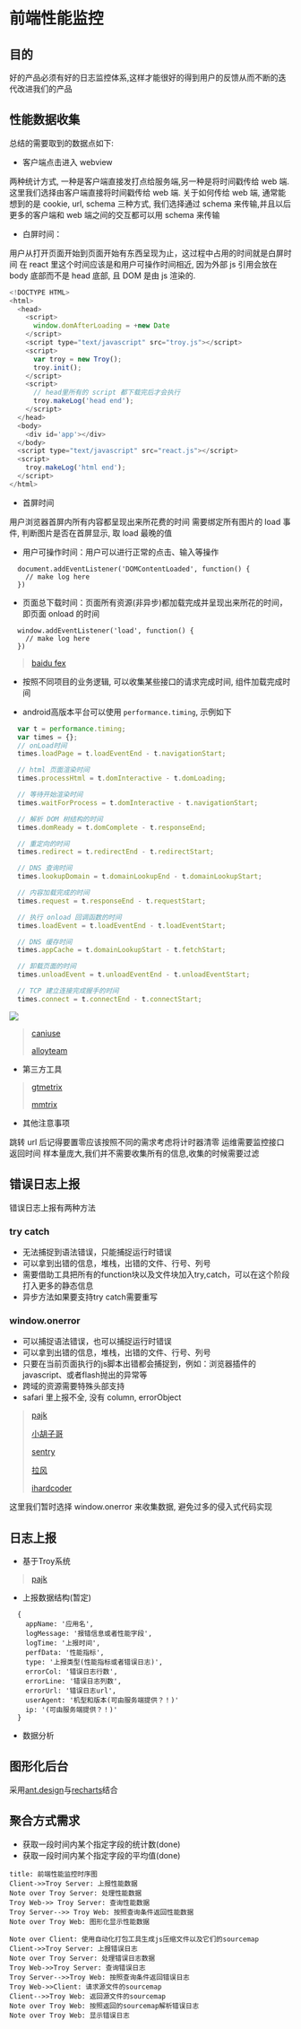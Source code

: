 # 前端性能监控

## 目的

好的产品必须有好的日志监控体系,这样才能很好的得到用户的反馈从而不断的迭代改进我们的产品

## 性能数据收集

总结的需要取到的数据点如下:

* 客户端点击进入 webview

两种统计方式, 一种是客户端直接发打点给服务端,另一种是将时间戳传给 web 端. 这里我们选择由客户端直接将时间戳传给 web 端. 关于如何传给 web 端, 通常能想到的是 cookie, url, schema 三种方式, 我们选择通过 schema 来传输,并且以后更多的客户端和 web 端之间的交互都可以用 schema 来传输

* 白屏时间：

用户从打开页面开始到页面开始有东西呈现为止，这过程中占用的时间就是白屏时间
在 react 里这个时间应该是和用户可操作时间相近, 因为外部 js 引用会放在 body 底部而不是 head 底部, 且 DOM 是由 js 渲染的.

```javascript
<!DOCTYPE HTML>
<html>
  <head>
    <script>
      window.domAfterLoading = +new Date
    </script>
    <script type="text/javascript" src="troy.js"></script>
    <script>
      var troy = new Troy();
      troy.init();
    </script>
    <script>
      // head里所有的 script 都下载完后才会执行
      troy.makeLog('head end');
    </script>
  </head>
  <body>
    <div id='app'></div>
  </body>
  <script type="text/javascript" src="react.js"></script>
  <script>
    troy.makeLog('html end');
  </script>
</html>
```

* 首屏时间

用户浏览器首屏内所有内容都呈现出来所花费的时间
需要绑定所有图片的 load 事件, 判断图片是否在首屏显示, 取 load 最晚的值

* 用户可操作时间：用户可以进行正常的点击、输入等操作

```
  document.addEventListener('DOMContentLoaded', function() {
    // make log here
  })
```

* 页面总下载时间：页面所有资源(非异步)都加载完成并呈现出来所花的时间，即页面 onload 的时间

```
  window.addEventListener('load', function() {
    // make log here
  })
```

> [baidu fex](http://fex.baidu.com/blog/2014/05/build-performance-monitor-in-7-days/)

* 按照不同项目的业务逻辑, 可以收集某些接口的请求完成时间, 组件加载完成时间

* android高版本平台可以使用 `performance.timing`, 示例如下

```javascript
  var t = performance.timing;
  var times = {};
  // onLoad时间
  times.loadPage = t.loadEventEnd - t.navigationStart;

  // html 页面渲染时间
  times.processHtml = t.domInteractive - t.domLoading;

  // 等待开始渲染时间
  times.waitForProcess = t.domInteractive - t.navigationStart;

  // 解析 DOM 树结构的时间
  times.domReady = t.domComplete - t.responseEnd;

  // 重定向的时间
  times.redirect = t.redirectEnd - t.redirectStart;

  // DNS 查询时间
  times.lookupDomain = t.domainLookupEnd - t.domainLookupStart;

  // 内容加载完成的时间
  times.request = t.responseEnd - t.requestStart;

  // 执行 onload 回调函数的时间
  times.loadEvent = t.loadEventEnd - t.loadEventStart;

  // DNS 缓存时间
  times.appCache = t.domainLookupStart - t.fetchStart;

  // 卸载页面的时间
  times.unloadEvent = t.unloadEventEnd - t.unloadEventStart;

  // TCP 建立连接完成握手的时间
  times.connect = t.connectEnd - t.connectStart;
```

![](https://www.w3.org/TR/navigation-timing/timing-overview.png)

> [caniuse](http://caniuse.com/#search=timing)
>
> [alloyteam](http://www.alloyteam.com/2015/09/explore-performance/)

* 第三方工具

> [gtmetrix](https://gtmetrix.com/)
>
> [mmtrix](http://www.mmtrix.com/)

* 其他注意事项

跳转 url 后记得要置零应该按照不同的需求考虑将计时器清零
运维需要监控接口返回时间
样本量庞大,我们并不需要收集所有的信息,收集的时候需要过滤

## 错误日志上报

错误日志上报有两种方法

### try catch

* 无法捕捉到语法错误，只能捕捉运行时错误
* 可以拿到出错的信息，堆栈，出错的文件、行号、列号
* 需要借助工具把所有的function块以及文件块加入try,catch，可以在这个阶段打入更多的静态信息
* 异步方法如果要支持try catch需要重写

### window.onerror

* 可以捕捉语法错误，也可以捕捉运行时错误
* 可以拿到出错的信息，堆栈，出错的文件、行号、列号
* 只要在当前页面执行的js脚本出错都会捕捉到，例如：浏览器插件的javascript、或者flash抛出的异常等
* 跨域的资源需要特殊头部支持
* safari 里上报不全, 没有 column, errorObject

> [pajk](http://doc.pajk-ent.com/pages/viewpage.action?pageId=24117480)
>
> [小胡子哥](http://www.cnblogs.com/hustskyking/p/fe-monitor.html)
>
> [sentry](https://getsentry.com/welcome/)
>
> [拉风](http://rapheal.sinaapp.com/2014/11/06/javascript-error-monitor/)
>
> [ihardcoder](http://www.cnblogs.com/ihardcoder/p/5312011.html)

这里我们暂时选择 window.onerror 来收集数据, 避免过多的侵入式代码实现

## 日志上报

* 基于Troy系统

> [pajk](http://doc.pajk-ent.com/pages/viewpage.action?pageId=28870690)

* 上报数据结构(暂定)

```
  {
    appName: '应用名',
    logMessage: '报错信息或者性能字段',
    logTime: '上报时间',
    perfData: '性能指标',
    type: '上报类型(性能指标或者错误日志)',
    errorCol: '错误日志行数',
    errorLine: '错误日志列数',
    errorUrl: '错误日志url',
    userAgent: '机型和版本(可由服务端提供？！)'
    ip: '(可由服务端提供？！)'
  }
```

* 数据分析

## 图形化后台

采用[ant.design](http://ant.design/)与[recharts](http://recharts.org/)结合

## 聚合方式需求

* 获取一段时间内某个指定字段的统计数(done)
* 获取一段时间内某个指定字段的平均值(done)

```seq
title: 前端性能监控时序图
Client->>Troy Server: 上报性能数据
Note over Troy Server: 处理性能数据
Troy Web->> Troy Server: 查询性能数据
Troy Server-->> Troy Web: 按照查询条件返回性能数据
Note over Troy Web: 图形化显示性能数据

Note over Client: 使用自动化打包工具生成js压缩文件以及它们的sourcemap
Client->>Troy Server: 上报错误日志
Note over Troy Server: 处理错误日志数据
Troy Web->>Troy Server: 查询错误日志
Troy Server-->>Troy Web: 按照查询条件返回错误日志
Troy Web->>Client: 请求源文件的sourcemap
Client-->>Troy Web: 返回源文件的sourcemap
Note over Troy Web: 按照返回的sourcemap解析错误日志
Note over Troy Web: 显示错误日志
```

